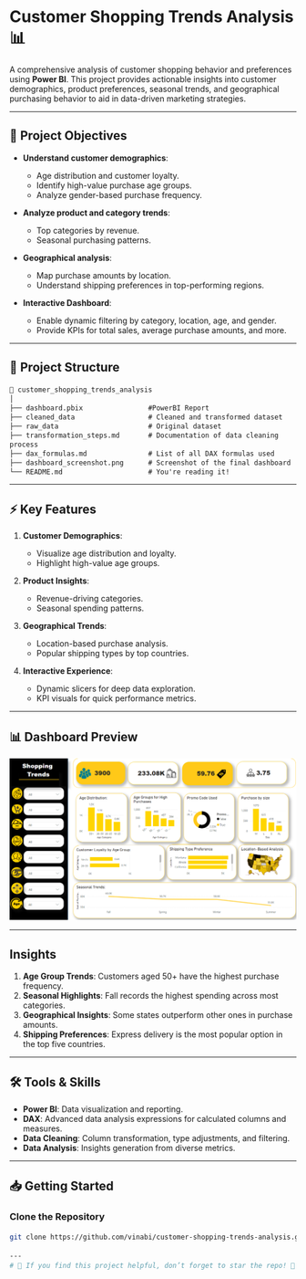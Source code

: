 # Customer Shopping Trends Analysis 📊

A comprehensive analysis of customer shopping behavior and preferences using **Power BI**. This project provides actionable insights into customer demographics, product preferences, seasonal trends, and geographical purchasing behavior to aid in data-driven marketing strategies.

---

## 🚀 Project Objectives

- **Understand customer demographics**:
  - Age distribution and customer loyalty.
  - Identify high-value purchase age groups.
  - Analyze gender-based purchase frequency.

- **Analyze product and category trends**:
  - Top categories by revenue.
  - Seasonal purchasing patterns.

- **Geographical analysis**:
  - Map purchase amounts by location.
  - Understand shipping preferences in top-performing regions.

- **Interactive Dashboard**:
  - Enable dynamic filtering by category, location, age, and gender.
  - Provide KPIs for total sales, average purchase amounts, and more.

---

## 📂 Project Structure

```plaintext
📁 customer_shopping_trends_analysis
│
├── dashboard.pbix                #PowerBI Report
├── cleaned_data                  # Cleaned and transformed dataset
├── raw_data                      # Original dataset
├── transformation_steps.md       # Documentation of data cleaning process
├── dax_formulas.md               # List of all DAX formulas used
├── dashboard_screenshot.png      # Screenshot of the final dashboard
└── README.md                     # You're reading it!
```


---

## ⚡ Key Features

1. **Customer Demographics**:
   - Visualize age distribution and loyalty.
   - Highlight high-value age groups.

2. **Product Insights**:
   - Revenue-driving categories.
   - Seasonal spending patterns.

3. **Geographical Trends**:
   - Location-based purchase analysis.
   - Popular shipping types by top countries.

4. **Interactive Experience**:
   - Dynamic slicers for deep data exploration.
   - KPI visuals for quick performance metrics.

---

## 📊 Dashboard Preview

![Dashboard Screenshot](dashboard_screenshot.png)

---

## Insights
1. **Age Group Trends**: Customers aged 50+ have the highest purchase frequency.
2. **Seasonal Highlights**: Fall records the highest spending across most categories.
3. **Geographical Insights**: Some states outperform other ones in purchase amounts.
4. **Shipping Preferences**: Express delivery is the most popular option in the top five countries.

---

## 🛠️ Tools & Skills

- **Power BI**: Data visualization and reporting.
- **DAX**: Advanced data analysis expressions for calculated columns and measures.
- **Data Cleaning**: Column transformation, type adjustments, and filtering.
- **Data Analysis**: Insights generation from diverse metrics.

---

## 📥 Getting Started

### Clone the Repository
```bash
git clone https://github.com/vinabi/customer-shopping-trends-analysis.git

---
# 🌟 If you find this project helpful, don’t forget to star the repo! 🌟
